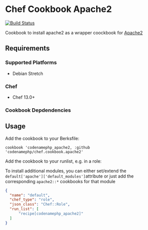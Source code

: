 # Chef Cookbook Apache2
[![Build Status](https://travis-ci.org/codenamephp/chef.cookbook.apache2.svg?branch=dev)](https://travis-ci.org/codenamephp/chef.cookbook.apache2)

Cookbook to install apache2 as a wrapper coockbook for [Apache2][apache2_github]

## Requirements

### Supported Platforms

- Debian Stretch

### Chef

- Chef 13.0+

### Cookbook Depdendencies

## Usage

Add the cookbook to your Berksfile:

```
cookbook 'codenamephp_apache2, :github 'codenamephp/chef.cookbook.apache2'
```

Add the cookbook to your runlist, e.g. in a role:

To install additional modules, you can either set/extend the `default['apache']['default_modules']`attribute or just
add the corresponding `apache2::*` cookbooks for that module

```json
{
  "name": "default",
  "chef_type": "role",
  "json_class": "Chef::Role",
  "run_list": [
	  "recipe[codenamephp_apache2]"
  ]
}
```

[apache2_github]: https://github.com/sous-chefs/apache2
